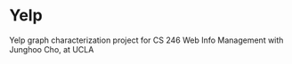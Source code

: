Yelp
====

Yelp graph characterization project for CS 246 Web Info Management with Junghoo Cho, at UCLA
